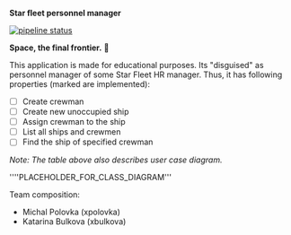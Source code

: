 **Star fleet personnel manager**

[![pipeline status](https://gitlab.fi.muni.cz/xpolovka/pv168/badges/master/pipeline.svg)](https://gitlab.fi.muni.cz/xpolovka/pv168/commits/master)

__Space, the final frontier.__ :rocket:

This application is made for educational purposes.
Its "disguised" as personnel manager of some Star Fleet HR manager. Thus, it has
following properties (marked are implemented):

- [ ] Create crewman
- [ ] Create new unoccupied ship
- [ ] Assign crewman to the ship
- [ ] List all ships and crewmen
- [ ] Find the ship of specified crewman

_Note: The table above also describes user case diagram._

''''PLACEHOLDER_FOR_CLASS_DIAGRAM'''

Team composition:
- Michal Polovka (xpolovka)
- Katarina Bulkova (xbulkova)
